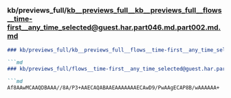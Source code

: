 ### kb/previews_full/kb__previews_full__kb__previews_full__flows__time-first__any_time_selected@guest.har.part046.md.part002.md.md

```md
### kb/previews_full/kb__previews_full__flows__time-first__any_time_selected@guest.har.part046.md.part002.md

```md
### kb/previews_full/flows__time-first__any_time_selected@guest.har.part046.md (part 002)

```md
Af8AAwMCAAQDBAAA//8A/P3+AAECAQABAAEAAAAAAAECAwD9/PwAAgECAP8B/wAAAAAA+
```

```

```

```
